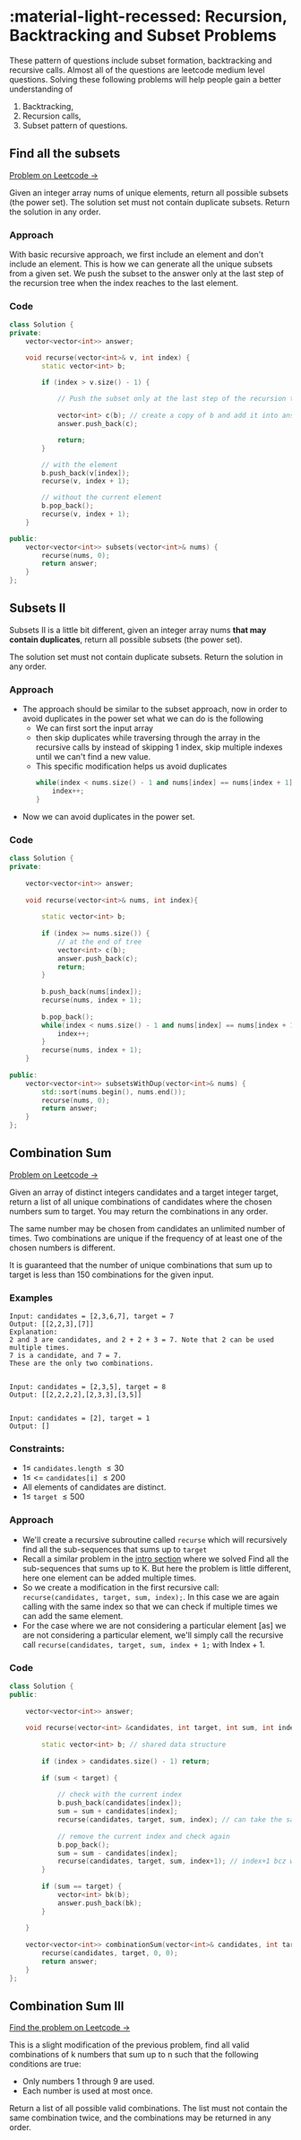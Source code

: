 # :material-light-recessed: Recursion, Backtracking and Subset Problems

These pattern of questions include subset formation, backtracking and recursive calls. Almost all of the questions are leetcode medium level questions. Solving these following problems will help people gain a better understanding of

1. Backtracking,
2. Recursion calls,
3. Subset pattern of questions.

## Find all the subsets
[Problem on Leetcode $\to$](https://leetcode.com/problems/subsets/)

Given an integer array nums of unique elements, return all possible subsets (the power set). The solution set must not contain duplicate subsets. Return the solution in any order.

### Approach
With basic recursive approach, we first include an element and don't include an element. This is how we can generate all the unique subsets from a given set. We push the subset to the answer only at the last step of the recursion tree when the index reaches to the last element.

### Code
```cpp
class Solution {
private:
    vector<vector<int>> answer;

    void recurse(vector<int>& v, int index) {
        static vector<int> b;

        if (index > v.size() - 1) {
            
            // Push the subset only at the last step of the recursion tree
            
            vector<int> c(b); // create a copy of b and add it into answer
            answer.push_back(c);

            return;
        }

        // with the element
        b.push_back(v[index]);
        recurse(v, index + 1);

        // without the current element
        b.pop_back();
        recurse(v, index + 1);
    }

public:
    vector<vector<int>> subsets(vector<int>& nums) {
        recurse(nums, 0);
        return answer;
    }
};

```

## Subsets II
Subsets II is a little bit different, given an integer array nums **that may contain duplicates**, return all possible subsets (the power set).

The solution set must not contain duplicate subsets. Return the solution in any order.

### Approach
- The approach should be similar to the subset approach, now in order to avoid duplicates in the power set what we can do is the following
    - We can first sort the input array 
    - then skip duplicates while traversing through the array in the recursive calls by instead of skipping 1 index, skip multiple indexes until we can't find a new value.
    - This specific modification helps us avoid duplicates
        ```cpp
        while(index < nums.size() - 1 and nums[index] == nums[index + 1]){
            index++;
        }
        ```
- Now we can avoid duplicates in the power set.
### Code

```cpp
class Solution {
private:
    
    vector<vector<int>> answer;
    
    void recurse(vector<int>& nums, int index){
        
        static vector<int> b;
        
        if (index >= nums.size()) {
            // at the end of tree
            vector<int> c(b);
            answer.push_back(c);
            return;
        }
        
        b.push_back(nums[index]);
        recurse(nums, index + 1);
        
        b.pop_back();
        while(index < nums.size() - 1 and nums[index] == nums[index + 1]){
            index++;
        }
        recurse(nums, index + 1);
    }
    
public:
    vector<vector<int>> subsetsWithDup(vector<int>& nums) {
        std::sort(nums.begin(), nums.end());
        recurse(nums, 0);
        return answer;
    }
};
```

## Combination Sum
[Problem on Leetcode $\to$](https://leetcode.com/problems/combination-sum/)

Given an array of distinct integers candidates and a target integer target, return a list of all unique combinations of candidates where the chosen numbers sum to target. You may return the combinations in any order.

The same number may be chosen from candidates an unlimited number of times. Two combinations are unique if the frequency of at least one of the chosen numbers is different.

It is guaranteed that the number of unique combinations that sum up to target is less than 150 combinations for the given input.

### Examples
```
Input: candidates = [2,3,6,7], target = 7
Output: [[2,2,3],[7]]
Explanation:
2 and 3 are candidates, and 2 + 2 + 3 = 7. Note that 2 can be used multiple times.
7 is a candidate, and 7 = 7.
These are the only two combinations.


Input: candidates = [2,3,5], target = 8
Output: [[2,2,2,2],[2,3,3],[3,5]]


Input: candidates = [2], target = 1
Output: []
```

### Constraints:

- $1 \leq$ `candidates.length` $\leq 30$
- $1 \leq$ <= `candidates[i]` $\leq 200$
- All elements of candidates are distinct.
- $1 \leq$ `target` $\leq 500$

### Approach
- We'll create a recursive subroutine called `recurse` which will recursively find all the sub-sequences that sums up to `target`
- Recall a similar problem in the [intro section](/recursion/intro/) where we solved Find all the sub-sequences that sums up to K. But here the problem is little different, here one element can be added multiple times.
- So we create a modification in the first recursive call: `recurse(candidates, target, sum, index);`. In this case we are again calling with the same index so that we can check if multiple times we can add the same element.
- For the case where we are not considering a particular element [as] we are not considering a particular element, we'll simply call the recursive call `recurse(candidates, target, sum, index + 1;` with $\text{Index} + 1$.

### Code

```cpp
class Solution {
public:
    
    vector<vector<int>> answer;
    
    void recurse(vector<int> &candidates, int target, int sum, int index) {
        
        static vector<int> b; // shared data structure
        
        if (index > candidates.size() - 1) return;
        
        if (sum < target) {
            
            // check with the current index
            b.push_back(candidates[index]);
            sum = sum + candidates[index];
            recurse(candidates, target, sum, index); // can take the same index multiple times
            
            // remove the current index and check again
            b.pop_back();
            sum = sum - candidates[index];
            recurse(candidates, target, sum, index+1); // index+1 bcz we are no longer interested with that index
        }
        
        if (sum == target) {
            vector<int> bk(b);
            answer.push_back(bk);
        }
        
    }
    
    vector<vector<int>> combinationSum(vector<int>& candidates, int target) {
        recurse(candidates, target, 0, 0);
        return answer;
    }
};
```

## Combination Sum III

[Find the problem on Leetcode $\to$](https://leetcode.com/problems/combination-sum-iii/)

This is a slight modification of the previous problem, find all valid combinations of k numbers that sum up to n such that the following conditions are true:

- Only numbers 1 through 9 are used.
- Each number is used at most once.

Return a list of all possible valid combinations. The list must not contain the same combination twice, and the combinations may be returned in any order.